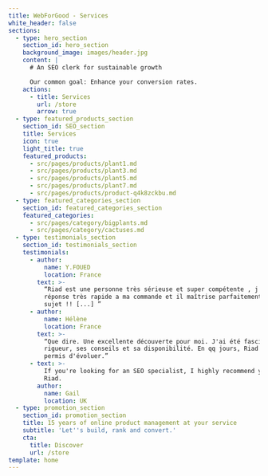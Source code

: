 ```yaml
---
title: WebForGood - Services
white_header: false
sections:
  - type: hero_section
    section_id: hero_section
    background_image: images/header.jpg
    content: |
      # An SEO clerk for sustainable growth

      Our common goal: Enhance your conversion rates.
    actions:
      - title: Services
        url: /store
        arrow: true
  - type: featured_products_section
    section_id: SEO_section
    title: Services
    icon: true
    light_title: true
    featured_products:
      - src/pages/products/plant1.md
      - src/pages/products/plant3.md
      - src/pages/products/plant5.md
      - src/pages/products/plant7.md
      - src/pages/products/product-q4k8zckbu.md
  - type: featured_categories_section
    section_id: featured_categories_section
    featured_categories:
      - src/pages/category/bigplants.md
      - src/pages/category/cactuses.md
  - type: testimonials_section
    section_id: testimonials_section
    testimonials:
      - author:
          name: Y.FOUED
          location: France
        text: >-
          “Riad est une personne très sérieuse et super compétente , j'ai eu une
          réponse très rapide a ma commande et il maîtrise parfaitement son
          sujet !! [...] ”
      - author:
          name: Hélène
          location: France
        text: >-
          “Que dire. Une excellente découverte pour moi. J'ai été fasciné par sa
          rigueur, ses conseils et sa disponibilité. En qq jours, Riad m'a
          permis d'évoluer.”
      - text: >-
          If you're looking for an SEO specialist, I highly recommend you hire
          Riad.
        author:
          name: Gail
          location: UK
  - type: promotion_section
    section_id: promotion_section
    title: 15 years of online product management at your service
    subtitle: 'Let''s build, rank and convert.'
    cta:
      title: Discover
      url: /store
template: home
---
```

